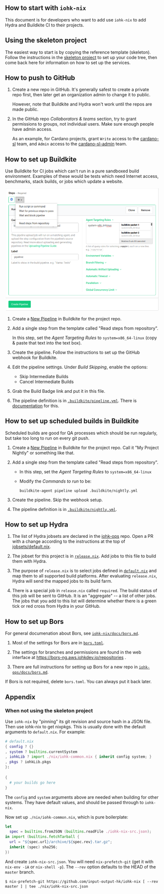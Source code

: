 ## How to start with `iohk-nix`

This document is for developers who want to add use `iohk-nix` to add
Hydra and Buildkite CI to their projects.

## Using the skeleton project

The easiest way to start is by copying the reference template
(skeleton). Follow the instructions in the [skeleton project](../skeleton)
to set up your code tree, then come back here for
information on how to set up the services.


## How to push to GitHub

1. Create a new repo in GitHub. It's generally safest to create a
   private repo first, then later get an organization admin to change
   it to public.

   However, note that Buildkite and Hydra won't work until the repos
   are made public.

2. In the GitHub repo _Collaborators & teams_ section, try to grant
   permissions to groups, not individual users. Make sure enough
   people have admin access.
   
   As an example, for Cardano projects, grant `Write` access to the
   [cardano-sl](https://github.com/orgs/input-output-hk/teams/cardano-sl)
   team, and `Admin` access to the
   [cardano-sl-admin](https://github.com/orgs/input-output-hk/teams/cardano-sl-admin)
   team.


## How to set up Buildkite

Use Buildkite for CI jobs which can't run in a pure sandboxed build
environment. Examples of these would be tests which need Internet
access, benchmarks, stack builds, or jobs which update a website.

![New Pipeline](./buildkite-new-pipeline.png)

1. Create a [New Pipeline](https://buildkite.com/organizations/input-output-hk/pipelines/new)
   in Buildkite for the project repo.

2. Add a single step from the template called "Read steps from repository".

   In this step, set the _Agent Targeting Rules_ to `system=x86_64-linux` (copy
   & paste that text into the text box).

3. Create the pipeline. Follow the instructions to set up the GitHub
   webhook for Buildkite.

4. Edit the pipeline settings. Under _Build Skipping_, enable the options:
    - Skip Intermediate Builds
    - Cancel Intermediate Builds

5. Grab the Build Badge link and put it in this file.

6. The pipeline definition is in [`.buildkite/pipeline.yml`](./.buildkite/pipeline.yml).
   There is [documentation](https://buildkite.com/docs/pipelines) for this.


## How to set up scheduled builds in Buildkite

Scheduled builds are good for QA processes which should be run regularly, but
take too long to run on every git push.

1. Create a [New Pipeline](https://buildkite.com/organizations/input-output-hk/pipelines/new)
   in Buildkite for the project repo. Call it "My Project Nightly" or something like that.

2. Add a single step from the template called "Read steps from repository".

   - In this step, set the _Agent Targeting Rules_ to `system=x86_64-linux`

   - Modify the _Commands to run_ to be:

         buildkite-agent pipeline upload .buildkite/nightly.yml

3. Create the pipeline. Skip the webhook setup.

4. The pipeline definition is in [`.buildkite/nightly.yml`](./.buildkite/nightly.yml).

## How to set up Hydra

1. The list of Hydra jobsets are declared in the
   [iohk-ops](https://github.com/input-output-hk/iohk-ops) repo. Open
   a PR with a change according to the instructions at the top of
   [jobsets/default.nix](https://github.com/input-output-hk/iohk-ops/blob/master/jobsets/default.nix).

2. The jobset for this project is in [`release.nix`](./release.nix). Add jobs to this
   file to build them with Hydra.

3. The purpose of `release.nix` is to select jobs defined in
   [`default.nix`](./default.nix) and map them to all supported build
   platforms. After evaluating `release.nix`, Hydra will send the
   mapped jobs to its build farm.

4. There is a special job in `release.nix` called `required`. The
   build status of this job will be sent to GitHub. It is an
   "aggregate" -- a list of other jobs. The jobs that you add to this
   list will determine whether there is a green tick or red cross from
   Hydra in your GitHub.


## How to set up Bors

For general documenation about Bors, see
[`iohk-nix/docs/bors.md`](../docs/bors.md).

1. Most of the settings for Bors are in [`bors.toml`](./bors.toml).

2. The settings for branches and permissions are found in the web
   interface at https://bors-ng.aws.iohkdev.io/repositories .

3. There are full instructions for setting up Bors for a new repo in
   [`iohk-ops/docs/bors.md`](https://github.com/input-output-hk/iohk-ops/blob/master/docs/bors.md).

If Bors is not required, delete `bors.toml`. You can always put it
back later.


## Appendix

### When not using the skeleton project

Use `iohk-nix` by "pinning" its git revision and source hash in a JSON
file. Then use iohk-nix to get nixpkgs. This is usually done with the
default arguments to `default.nix`. For example:

```nix
# default.nix
{ config ? {}
, system ? builtins.currentSystem
, iohkLib ? import ./nix/iohk-common.nix { inherit config system; }
, pkgs ? iohkLib.pkgs
}:

{
  # your builds go here
}
```

The `config` and `system` arguments above are needed when building for
other systems. They have default values, and should be passed through
to `iohk-nix`.

Now set up `./nix/iohk-common.nix`, which is pure boilerplate:

```nix
let
  spec = builtins.fromJSON (builtins.readFile ./iohk-nix-src.json);
in import (builtins.fetchTarball {
  url = "${spec.url}/archive/${spec.rev}.tar.gz";
  inherit (spec) sha256;
})
```

And create `iohk-nix-src.json`. You will need `nix-prefetch-git` (get it
with `nix-env -iA` or `nix-shell -p`). The `--rev` option defaults to
the HEAD of the `master` branch.

```
$ nix-prefetch-git https://github.com/input-output-hk/iohk-nix [ --rev master ] | tee ./nix/iohk-nix-src.json
```
